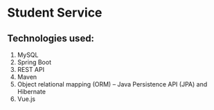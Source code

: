# Student Service

## Technologies used: 
1. MySQL
2. Spring Boot
3. REST API
4. Maven
5. Object relational mapping (ORM) – Java Persistence API (JPA) and Hibernate
6. Vue.js
